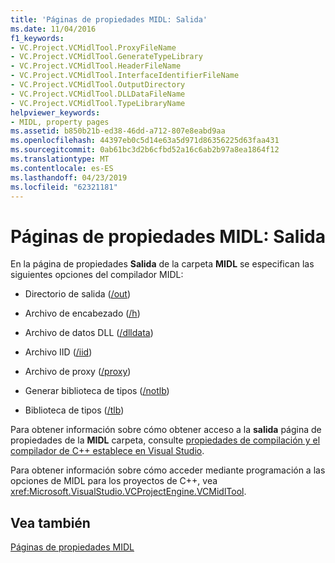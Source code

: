 ```yaml
---
title: 'Páginas de propiedades MIDL: Salida'
ms.date: 11/04/2016
f1_keywords:
- VC.Project.VCMidlTool.ProxyFileName
- VC.Project.VCMidlTool.GenerateTypeLibrary
- VC.Project.VCMidlTool.HeaderFileName
- VC.Project.VCMidlTool.InterfaceIdentifierFileName
- VC.Project.VCMidlTool.OutputDirectory
- VC.Project.VCMidlTool.DLLDataFileName
- VC.Project.VCMidlTool.TypeLibraryName
helpviewer_keywords:
- MIDL, property pages
ms.assetid: b850b21b-ed38-46dd-a712-807e8eabd9aa
ms.openlocfilehash: 44397eb0c5d14e63a5d971d86356225d63faa431
ms.sourcegitcommit: 0ab61bc3d2b6cfbd52a16c6ab2b97a8ea1864f12
ms.translationtype: MT
ms.contentlocale: es-ES
ms.lasthandoff: 04/23/2019
ms.locfileid: "62321181"
---
```

# <a name="midl-property-pages-output"></a>Páginas de propiedades MIDL: Salida

En la página de propiedades **Salida** de la carpeta **MIDL** se especifican las siguientes opciones del compilador MIDL:

- Directorio de salida ([/out](https://msdn.microsoft.com/library/windows/desktop/aa367358))

- Archivo de encabezado ([/h](https://msdn.microsoft.com/library/windows/desktop/aa367325))

- Archivo de datos DLL ([/dlldata](https://msdn.microsoft.com/library/windows/desktop/aa367322))

- Archivo IID ([/iid](https://msdn.microsoft.com/library/windows/desktop/aa367329))

- Archivo de proxy ([/proxy](https://msdn.microsoft.com/library/windows/desktop/aa367362))

- Generar biblioteca de tipos ([/notlb](https://msdn.microsoft.com/library/windows/desktop/aa367343))

- Biblioteca de tipos ([/tlb](https://msdn.microsoft.com/library/windows/desktop/aa367372))

Para obtener información sobre cómo obtener acceso a la **salida** página de propiedades de la **MIDL** carpeta, consulte [propiedades de compilación y el compilador de C++ establece en Visual Studio](../working-with-project-properties.md).

Para obtener información sobre cómo acceder mediante programación a las opciones de MIDL para los proyectos de C++, vea <xref:Microsoft.VisualStudio.VCProjectEngine.VCMidlTool>.

## <a name="see-also"></a>Vea también

[Páginas de propiedades MIDL](midl-property-pages.md)
